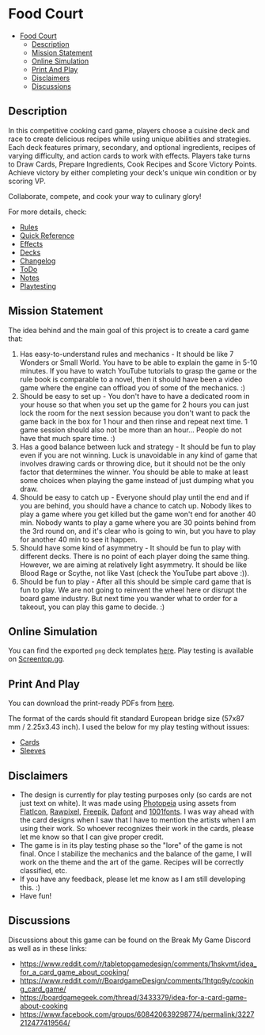 # Food Court

<!-- TOC -->
* [Food Court](#food-court)
  * [Description](#description)
  * [Mission Statement](#mission-statement)
  * [Online Simulation](#online-simulation)
  * [Print And Play](#print-and-play)
  * [Disclaimers](#disclaimers)
  * [Discussions](#discussions)
<!-- TOC -->

## Description

In this competitive cooking card game, players choose a cuisine deck and race to create delicious
recipes while using unique abilities and strategies.
Each deck features primary, secondary, and optional ingredients, recipes of varying difficulty,
and action cards to work with effects.
Players take turns to Draw Cards, Prepare Ingredients, Cook Recipes and Score Victory Points.
Achieve victory by either completing your deck's unique win condition or by scoring VP.

Collaborate, compete, and cook your way to culinary glory!

For more details, check:

- [Rules](Rules.md)
- [Quick Reference](quick-reference.md)
- [Effects](Effects.md)
- [Decks](Decks.md)
- [Changelog](CHANGELOG.md)
- [ToDo](TODO.md)
- [Notes](Notes.md)
- [Playtesting](Playtesting.md)

## Mission Statement

The idea behind and the main goal of this project is to create a card game that:

1. Has easy-to-understand rules and mechanics - It should be like 7 Wonders or Small World. You have
to be able to explain the game in 5-10 minutes. If you have to watch YouTube tutorials to grasp
the game or the rule book is comparable to a novel, then it should have been a video game where the
engine can offload you of some of the mechanics. :)
2. Should be easy to set up - You don't have to have a dedicated room in your house so that
when you set up the game for 2 hours you can just lock the room for the next session because you 
don't want to pack the game back in the box for 1 hour and then rinse and repeat next time. 1 game
session should also not be more than an hour... People do not have that much spare time. :)
3. Has a good balance between luck and strategy - It should be fun to play even if you are not
winning. Luck is unavoidable in any kind of game that involves drawing cards or throwing dice, but
it should not be the only factor that determines the winner. You should be able to make at least
some choices when playing the game instead of just dumping what you draw.
4. Should be easy to catch up - Everyone should play until the end and if you are behind, you should
have a chance to catch up. Nobody likes to play a game where you get killed but the game won't end
for another 40 min. Nobody wants to play a game where you are 30 points behind from the 3rd round
on, and it's clear who is going to win, but you have to play for another 40 min to see it happen.
5. Should have some kind of asymmetry - It should be fun to play with different decks. There is no
point of each player doing the same thing. However, we are aiming at relatively light asymmetry. It
should be like Blood Rage or Scythe, not like Vast (check the YouTube part above :)).
6. Should be fun to play - After all this should be simple card game that is fun to play. We are not
going to reinvent the wheel here or disrupt the board game industry. But next time you wander what
to order for a takeout, you can play this game to decide. :)

## Online Simulation

You can find the exported `png` deck templates [here](files/templates).
Play testing is available on [Screentop.gg](https://screentop.gg/@grumpper/food-court).

## Print And Play

You can download the print-ready PDFs from 
[here](https://drive.google.com/drive/folders/1fS_dyMKiEreeLW__3wqeTJlAEkKief2B?usp=sharing).

The format of the cards should fit standard European bridge size (57x87 mm / 2.25x3.43 inch).
I used the below for my play testing without issues:

- [Cards](https://share.temu.com/NVlfODbBfXA)
- [Sleeves](https://share.temu.com/LBnJzJBHwRA)

## Disclaimers

- The design is currently for play testing purposes only (so cards are not just text on white).
It was made using [Photopeia](https://www.photopea.com/) using assets from
[FlatIcon](https://www.flaticon.com/), [Rawpixel](https://www.rawpixel.com/),
[Freepik](https://www.freepik.com/), [Dafont](https://www.dafont.com/) and 
[1001fonts](https://www.1001fonts.com/). I was way ahead with the card designs when I saw that I
have to mention the artists when I am using their work. So whoever recognizes their work in the
cards, please let me know so that I can give proper credit.
- The game is in its play testing phase so the "lore" of the game is not final. Once I stabilize
the mechanics and the balance of the game, I will work on the theme and the art of the game.
Recipes will be correctly classified, etc.
- If you have any feedback, please let me know as I am still developing this. :)
- Have fun!

## Discussions

Discussions about this game can be found on the Break My Game Discord as well as in these links:

- https://www.reddit.com/r/tabletopgamedesign/comments/1hskvmt/idea_for_a_card_game_about_cooking/
- https://www.reddit.com/r/BoardgameDesign/comments/1htgp9y/cooking_card_game/
- https://boardgamegeek.com/thread/3433379/idea-for-a-card-game-about-cooking
- https://www.facebook.com/groups/608420639298774/permalink/3227212477419564/
